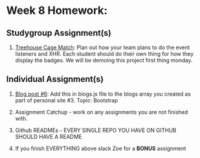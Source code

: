 # Week 8 Homework:

## Studygroup Assignment(s)
1. [Treehouse Cage Match](https://github.com/nss-nightclass-projects/treehouse-cage-match/blob/master/README.md): Plan out how your team plans to do the event listeners and XHR.  Each student should do their own thing for how they display the badges.  We will be demoing this project first thing monday.


## Individual Assignment(s)
1. [Blog post #6](https://github.com/nss-nightclass-projects/homework/blob/master/blog.md):  Add this in blogs.js file to the blogs array you created as part of personal site #3.  Topic: Bootstrap

1. Assignment Catchup - work on any assignments you are not finished with.

1.  Github READMEs - EVERY SINGLE REPO YOU HAVE ON GITHUB SHOULD HAVE A README

1.  If you finish EVERYTHING above slack Zoe for a **BONUS** assignment
